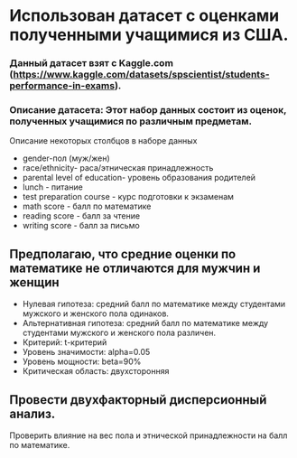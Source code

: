 # **Использован датасет с оценками полученными учащимися из США**.
### Данный датасет взят с Kaggle.com (https://www.kaggle.com/datasets/spscientist/students-performance-in-exams).
### Описание датасета: Этот набор данных состоит из оценок, полученных учащимися по различным предметам.
Описание некоторых столбцов в наборе данных
+ gender-пол (муж/жен)
+ race/ethnicity- раса/этническая принадлежность
+ parental level of education- уровень образования родителей
+ lunch - питание
+ test preparation course - курс подготовки к экзаменам
+ math score - балл по математике
+ reading score - балл за чтение
+ writing score - балл за письмо

## **Предполагаю, что средние оценки по математике не отличаются для мужчин и женщин**
- Нулевая гипотеза: средний балл по математике между студентами мужского и женского пола одинаков.
- Альтернативная гипотеза: средний балл по математике между студентами мужского и женского пола различен.
- Критерий: t-критерий
- Уровень значимости: alpha=0.05
- Уровень мощности: beta=90%
- Критическая область: двухсторонняя


## **Провести двухфакторный дисперсионный анализ.** 
Проверить влияние на вес пола и этнической принадлежности на балл по математике. 
